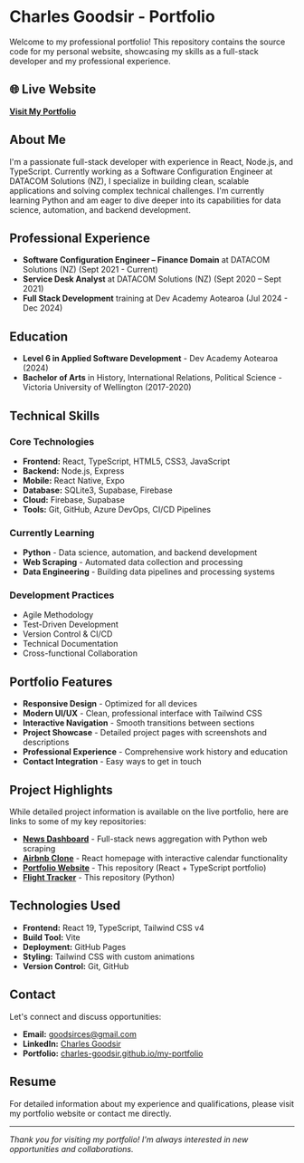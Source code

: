 # Charles Goodsir - Portfolio

Welcome to my professional portfolio! This repository contains the source code for my personal website, showcasing my skills as a full-stack developer and my professional experience.

## 🌐 Live Website

**[Visit My Portfolio](https://charles-goodsir.github.io/my-portfolio/)**

## About Me

I'm a passionate full-stack developer with experience in React, Node.js, and TypeScript. Currently working as a Software Configuration Engineer at DATACOM Solutions (NZ), I specialize in building clean, scalable applications and solving complex technical challenges. I'm currently learning Python and am eager to dive deeper into its capabilities for data science, automation, and backend development.

## Professional Experience

- **Software Configuration Engineer – Finance Domain** at DATACOM Solutions (NZ) (Sept 2021 - Current)
- **Service Desk Analyst** at DATACOM Solutions (NZ) (Sept 2020 – Sept 2021)
- **Full Stack Development** training at Dev Academy Aotearoa (Jul 2024 - Dec 2024)

## Education

- **Level 6 in Applied Software Development** - Dev Academy Aotearoa (2024)
- **Bachelor of Arts** in History, International Relations, Political Science - Victoria University of Wellington (2017-2020)

## Technical Skills

### Core Technologies
- **Frontend:** React, TypeScript, HTML5, CSS3, JavaScript
- **Backend:** Node.js, Express
- **Mobile:** React Native, Expo
- **Database:** SQLite3, Supabase, Firebase
- **Cloud:** Firebase, Supabase
- **Tools:** Git, GitHub, Azure DevOps, CI/CD Pipelines

### Currently Learning
- **Python** - Data science, automation, and backend development
- **Web Scraping** - Automated data collection and processing
- **Data Engineering** - Building data pipelines and processing systems

### Development Practices
- Agile Methodology
- Test-Driven Development
- Version Control & CI/CD
- Technical Documentation
- Cross-functional Collaboration

## Portfolio Features

- **Responsive Design** - Optimized for all devices
- **Modern UI/UX** - Clean, professional interface with Tailwind CSS
- **Interactive Navigation** - Smooth transitions between sections
- **Project Showcase** - Detailed project pages with screenshots and descriptions
- **Professional Experience** - Comprehensive work history and education
- **Contact Integration** - Easy ways to get in touch

## Project Highlights

While detailed project information is available on the live portfolio, here are links to some of my key repositories:

- **[News Dashboard](https://github.com/charles-goodsir/news-script)** - Full-stack news aggregation with Python web scraping
- **[Airbnb Clone](https://github.com/charles-goodsir/airbnb-clone)** - React homepage with interactive calendar functionality
- **[Portfolio Website](https://github.com/charles-goodsir/my-portfolio)** - This repository (React + TypeScript portfolio)
- **[Flight Tracker](https://github.com/charles-goodsir/flight-tracker#)** - This repository (Python)

## Technologies Used

- **Frontend:** React 19, TypeScript, Tailwind CSS v4
- **Build Tool:** Vite
- **Deployment:** GitHub Pages
- **Styling:** Tailwind CSS with custom animations
- **Version Control:** Git, GitHub



## Contact

Let's connect and discuss opportunities:

- **Email:** goodsirces@gmail.com
- **LinkedIn:** [Charles Goodsir](https://www.linkedin.com/in/charles-goodsir-430b0b254)
- **Portfolio:** [charles-goodsir.github.io/my-portfolio](https://charles-goodsir.github.io/my-portfolio/)

## Resume

For detailed information about my experience and qualifications, please visit my portfolio website or contact me directly.

---

*Thank you for visiting my portfolio! I'm always interested in new opportunities and collaborations.*
